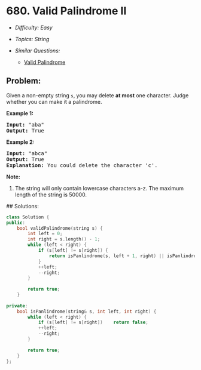 # 680. Valid Palindrome II

* *Difficulty: Easy*

* *Topics: String*

* *Similar Questions:*

  * [Valid Palindrome](valid-palindrome.md)

## Problem:

<p>
Given a non-empty string <code>s</code>, you may delete <b>at most</b> one character.  Judge whether you can make it a palindrome.
</p>

<p><b>Example 1:</b><br />
<pre>
<b>Input:</b> "aba"
<b>Output:</b> True
</pre>
</p>

<p><b>Example 2:</b><br />
<pre>
<b>Input:</b> "abca"
<b>Output:</b> True
<b>Explanation:</b> You could delete the character 'c'.
</pre>
</p>

<p><b>Note:</b><br>
<ol>
<li>The string will only contain lowercase characters a-z.
The maximum length of the string is 50000.</li>
</ol>
</p>
## Solutions:

```c++
class Solution {
public:
    bool validPalindrome(string s) {
        int left = 0;
        int right = s.length() - 1;
        while (left < right) {
            if (s[left] != s[right]) {
                return isPanlindrome(s, left + 1, right) || isPanlindrome(s, left, right - 1);
            }
            ++left;
            --right;
        }
        
        return true;
    }
    
private:
    bool isPanlindrome(string& s, int left, int right) {
        while (left < right) {
            if (s[left] != s[right])    return false;
            ++left;
            --right;
        }
        
        return true;
    }
};
```
